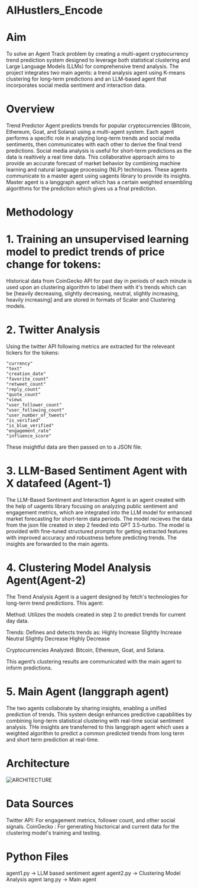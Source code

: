 # AIHustlers_Encode

# Aim

To solve an Agent Track problem by creating a multi-agent cryptocurrency trend prediction system designed to leverage both statistical clustering and Large Language Models (LLMs) for comprehensive trend analysis. The project integrates two main agents: a trend analysis agent using K-means clustering for long-term predictions and an LLM-based agent that incorporates social media sentiment and interaction data.

# Overview

Trend Predictor Agent predicts trends for popular cryptocurrencies (Bitcoin, Ethereum, Goat, and Solana) using a multi-agent system. Each agent performs a specific role in analyzing long-term trends and social media sentiments, then communicates with each other to derive the final trend predictions. Social media analysis is useful for short-term predictions as the data is realtively a real time data. This collaborative approach aims to provide an accurate forecast of market behavior by combining machine learning and natural language processing (NLP) techniques. These agents communicate to a master agent using uagents library to provide its insights. Master agent is a langgraph agent which has a certain weighted ensembling algorithms for the prediction which gives us a final prediction.

# Methodology

# 1. Training an unsupervised learning model to predict trends of price change for tokens:

  Historical data from CoinGecko API for past day in periods of each minute is used upon an clustering algorithm to label them with it's trends which can be \[heavily decreasing, slightly decreasing, neutral, slightly increasing, heavily increasing\] and are stored in formats of Scaler and Clustering models.

# 2. Twitter Analysis
Using the twitter API following metrics are extracted for the releveant tickers for the tokens:

    "currency"
    "text"
    "creation_date"
    "favorite_count"
    "retweet_count"
    "reply_count"
    "quote_count"
    "views
    "user_follower_count"
    "user_following_count"
    "user_number_of_tweets"
    "is_verified"
    "is_blue_verified"
    "engagement_rate"
    "influence_score"

  These insightful data are then passed on to a JSON file.

# 3. LLM-Based Sentiment Agent with X datafeed (Agent-1)

The LLM-Based Sentiment and Interaction Agent is an agent created with the help of uagents library focusing on analyzing public sentiment and engagement metrics, which are integrated into the LLM model for enhanced market forecasting for short-term data periods. The model recieves the data from the json file created in step 2 feeded into GPT 3.5-turbo.
The model is provided with fine-tuned structured prompts for getting extracted features with improved accuracy and robustness before predicting trends. 
The insights are forwarded to the main agents.

# 4. Clustering Model Analysis Agent(Agent-2)

The Trend Analysis Agent is a uagent designed by fetch's technologies for long-term trend predictions. This agent:

Method: Utilizes the models created in step 2 to predict trends for current day data.

Trends: Defines and detects trends as:
Highly Increase
Slightly Increase
Neutral
Slightly Decrease
Highly Decrease

Cryptocurrencies Analyzed: Bitcoin, Ethereum, Goat, and Solana.

This agent’s clustering results are communicated with the main agent to inform predictions.

# 5. Main Agent (langgraph agent)
The two agents collaborate by sharing insights, enabling a unified prediction of trends. This system design enhances predictive capabilities by combining long-term statistical clustering with real-time social sentiment analysis. THe insights are transferred to this langgraph agent which uses a weighted algorithm to predict a common predicted trends from long term and short term prediction at real-time.

# Architecture

![ARCHITECTURE]((https://github.com/rakshita0299/AIHustlers_Encode/blob/main/Architecture.drawio.png))


# Data Sources

Twitter API: For engagement metrics, follower count, and other social signals.
CoinGecko : For generating hisctorical and current data for the clustering model's training and testing.

# Python Files

agent1.py -> LLM based sentiment agent
agent2.py -> Clustering Model Analysis agent
lang.py -> Main agent
